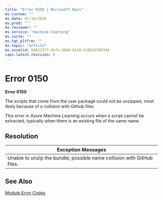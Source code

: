 ```yaml
---
title: "Error 0150 | Microsoft Docs"
ms.custom: ""
ms.date: 07/19/2016
ms.prod: ""
ms.reviewer: ""
ms.service: "machine-learning"
ms.suite: ""
ms.tgt_pltfrm: ""
ms.topic: "article"
ms.assetid: 60822377-da7a-40b8-0150-d185d1509344
caps.latest.revision: 6
---
```

# Error 0150
**Error 0150**  
  
 The scripts that come from the user package could not be unzipped, most likely because of a collision with Github files.  
  
 This error in Azure Machine Learning occurs when a script cannot be extracted, typically when there is an existing file of the same name.  
  
## Resolution  
  
|Exception Messages|  
|------------------------|  
|Unable to unzip the bundle; possible name collision with GitHub files.|  
  
## See Also  
 [Module Error Codes](machine-learning-module-error-codes.md)